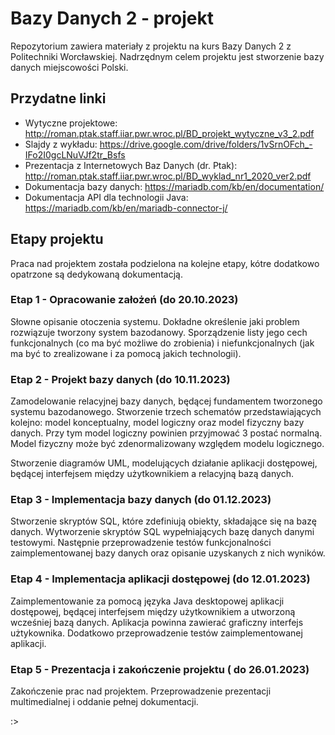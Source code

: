 # Bazy Danych 2 - projekt
Repozytorium zawiera materiały z projektu na kurs Bazy Danych 2 z Politechniki Worcławskiej. Nadrzędnym celem projektu jest stworzenie bazy danych miejscowości Polski.

## Przydatne linki
* Wytyczne projektowe: http://roman.ptak.staff.iiar.pwr.wroc.pl/BD_projekt_wytyczne_v3_2.pdf 
* Slajdy z wykładu: https://drive.google.com/drive/folders/1vSrnOFch_-IFo2I0gcLNuVJf2tr_Bsfs
* Prezentacja z Internetowych Baz Danych (dr. Ptak): http://roman.ptak.staff.iiar.pwr.wroc.pl/BD_wyklad_nr1_2020_ver2.pdf
* Dokumentacja bazy danych: https://mariadb.com/kb/en/documentation/
* Dokumentacja API dla technologii Java: https://mariadb.com/kb/en/mariadb-connector-j/

## Etapy projektu
Praca nad projektem została podzielona na kolejne etapy, kótre dodatkowo opatrzone są dedykowaną dokumentacją.

### Etap 1 - Opracowanie założeń (do 20.10.2023)
Słowne opisanie otoczenia systemu. Dokładne określenie jaki problem rozwiązuje tworzony system bazodanowy. Sporządzenie listy jego cech funkcjonalnych (co ma być możliwe do zrobienia) i niefunkcjonalnych (jak ma być to zrealizowane i za pomocą jakich technologii). 

### Etap 2 - Projekt bazy danych (do 10.11.2023)
Zamodelowanie relacyjnej bazy danych, będącej fundamentem tworzonego systemu bazodanowego. Stworzenie trzech schematów przedstawiających kolejno: model konceptualny, model logiczny oraz model fizyczny bazy danych. Przy tym model logiczny powinien przyjmować 3 postać normalną. Model fizyczny może być zdenormalizowany względem modelu logicznego.

Stworzenie diagramów UML, modelujących działanie aplikacji dostępowej, będącej interfejsem między użytkownikiem a relacyjną bazą danych.

### Etap 3 - Implementacja bazy danych (do 01.12.2023)
Stworzenie skryptów SQL, które zdefiniują obiekty, składające się na bazę danych. Wytworzenie skryptów SQL wypełniających bazę danych danymi testowymi. Następnie przeprowadzenie testów funkcjonalności zaimplementowanej bazy danych oraz opisanie uzyskanych z nich wyników.

### Etap 4 - Implementacja aplikacji dostępowej (do 12.01.2023)
Zaimplementowanie za pomocą języka Java desktopowej aplikacji dostępowej, będącej interfejsem między użytkownikiem a utworzoną wcześniej bazą danych. Aplikacja powinna zawierać graficzny interfejs użtykownika. Dodatkowo przeprowadzenie testów zaimplementowanej aplikacji.

### Etap 5 - Prezentacja i zakończenie projektu ( do 26.01.2023)
Zakończenie prac nad projektem. Przeprowadzenie prezentacji multimedialnej i oddanie pełnej dokumentacji.

:>
